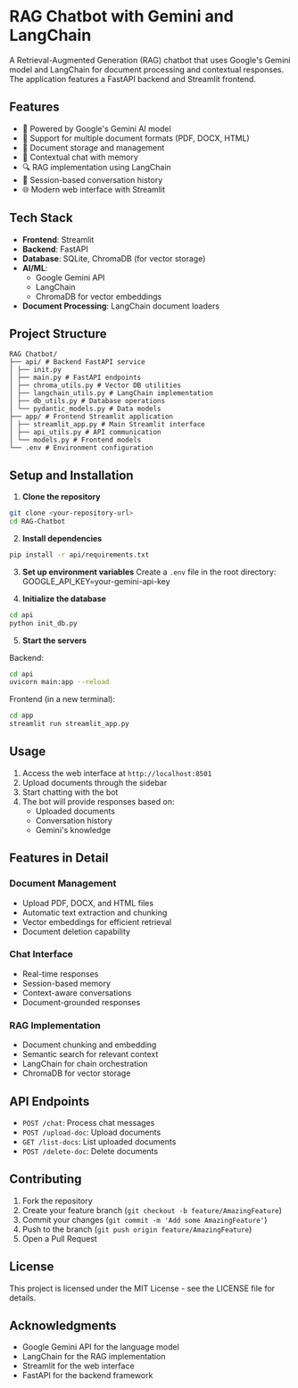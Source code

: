 # RAG Chatbot with Gemini and LangChain

A Retrieval-Augmented Generation (RAG) chatbot that uses Google's Gemini model and LangChain for document processing and contextual responses. The application features a FastAPI backend and Streamlit frontend.

## Features

- 🤖 Powered by Google's Gemini AI model
- 📄 Support for multiple document formats (PDF, DOCX, HTML)
- 💾 Document storage and management
- 💬 Contextual chat with memory
- 🔍 RAG implementation using LangChain
- 🎯 Session-based conversation history
- 🌐 Modern web interface with Streamlit

## Tech Stack

- **Frontend**: Streamlit
- **Backend**: FastAPI
- **Database**: SQLite, ChromaDB (for vector storage)
- **AI/ML**: 
  - Google Gemini API
  - LangChain
  - ChromaDB for vector embeddings
- **Document Processing**: LangChain document loaders

## Project Structure
```
RAG Chatbot/
├── api/ # Backend FastAPI service
│ ├── init.py
│ ├── main.py # FastAPI endpoints
│ ├── chroma_utils.py # Vector DB utilities
│ ├── langchain_utils.py # LangChain implementation
│ ├── db_utils.py # Database operations
│ └── pydantic_models.py # Data models
├── app/ # Frontend Streamlit application
│ ├── streamlit_app.py # Main Streamlit interface
│ ├── api_utils.py # API communication
│ └── models.py # Frontend models
└── .env # Environment configuration
```

## Setup and Installation

1. **Clone the repository**
```bash
git clone <your-repository-url>
cd RAG-Chatbot
```

2. **Install dependencies**
```bash
pip install -r api/requirements.txt
```

3. **Set up environment variables**
Create a `.env` file in the root directory:
GOOGLE_API_KEY=your-gemini-api-key


4. **Initialize the database**
```bash
cd api
python init_db.py
```

5. **Start the servers**

Backend:
```bash
cd api
uvicorn main:app --reload
```

Frontend (in a new terminal):
```bash
cd app
streamlit run streamlit_app.py
```

## Usage

1. Access the web interface at `http://localhost:8501`
2. Upload documents through the sidebar
3. Start chatting with the bot
4. The bot will provide responses based on:
   - Uploaded documents
   - Conversation history
   - Gemini's knowledge

## Features in Detail

### Document Management
- Upload PDF, DOCX, and HTML files
- Automatic text extraction and chunking
- Vector embeddings for efficient retrieval
- Document deletion capability

### Chat Interface
- Real-time responses
- Session-based memory
- Context-aware conversations
- Document-grounded responses

### RAG Implementation
- Document chunking and embedding
- Semantic search for relevant context
- LangChain for chain orchestration
- ChromaDB for vector storage

## API Endpoints

- `POST /chat`: Process chat messages
- `POST /upload-doc`: Upload documents
- `GET /list-docs`: List uploaded documents
- `POST /delete-doc`: Delete documents

## Contributing

1. Fork the repository
2. Create your feature branch (`git checkout -b feature/AmazingFeature`)
3. Commit your changes (`git commit -m 'Add some AmazingFeature'`)
4. Push to the branch (`git push origin feature/AmazingFeature`)
5. Open a Pull Request

## License

This project is licensed under the MIT License - see the LICENSE file for details.

## Acknowledgments

- Google Gemini API for the language model
- LangChain for the RAG implementation
- Streamlit for the web interface
- FastAPI for the backend framework

